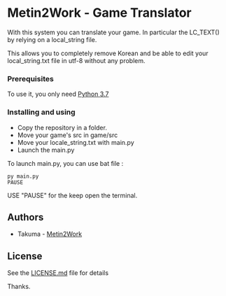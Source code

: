 # Metin2Work - Game Translator

With this system you can translate your game. In particular the LC_TEXT() by relying on a local_string file.

This allows you to completely remove Korean and be able to edit your local_string.txt file in utf-8 without any problem.

### Prerequisites

To use it, you only need [Python 3.7](https://www.python.org/)


### Installing and using

* Copy the repository in a folder.
* Move your game's src in game/src
* Move your locale_string.txt with main.py
* Launch the main.py 

To launch main.py, you can use bat file :
```
py main.py
PAUSE
```
USE "PAUSE" for the keep open the terminal.


## Authors

* Takuma - [Metin2Work](https://github.com/devTakuma)

## License

See the [LICENSE.md](LICENSE.md) file for details

Thanks.
